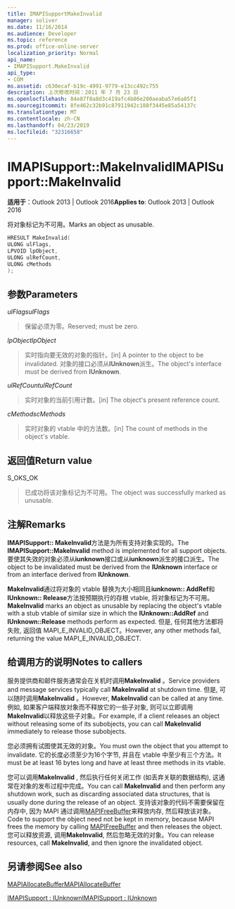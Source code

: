 ```yaml
---
title: IMAPISupportMakeInvalid
manager: soliver
ms.date: 11/16/2014
ms.audience: Developer
ms.topic: reference
ms.prod: office-online-server
localization_priority: Normal
api_name:
- IMAPISupport.MakeInvalid
api_type:
- COM
ms.assetid: c630ecaf-b19c-4991-9779-e13cc492c755
description: 上次修改时间：2011 年 7 月 23 日
ms.openlocfilehash: 84e87f8a8d3c419afc4b86e200aeaba57e6a85f1
ms.sourcegitcommit: 8fe462c32b91c87911942c188f3445e85a54137c
ms.translationtype: MT
ms.contentlocale: zh-CN
ms.lasthandoff: 04/23/2019
ms.locfileid: "32316658"
---
```

# <a name="imapisupportmakeinvalid"></a><span data-ttu-id="9de81-103">IMAPISupport::MakeInvalid</span><span class="sxs-lookup"><span data-stu-id="9de81-103">IMAPISupport::MakeInvalid</span></span>

  
  
<span data-ttu-id="9de81-104">**适用于**：Outlook 2013 | Outlook 2016</span><span class="sxs-lookup"><span data-stu-id="9de81-104">**Applies to**: Outlook 2013 | Outlook 2016</span></span> 
  
<span data-ttu-id="9de81-105">将对象标记为不可用。</span><span class="sxs-lookup"><span data-stu-id="9de81-105">Marks an object as unusable.</span></span>
  
```cpp
HRESULT MakeInvalid(
ULONG ulFlags,
LPVOID lpObject,
ULONG ulRefCount,
ULONG cMethods
);
```

## <a name="parameters"></a><span data-ttu-id="9de81-106">参数</span><span class="sxs-lookup"><span data-stu-id="9de81-106">Parameters</span></span>

 <span data-ttu-id="9de81-107">_ulFlags_</span><span class="sxs-lookup"><span data-stu-id="9de81-107">_ulFlags_</span></span>
  
> <span data-ttu-id="9de81-108">保留必须为零。</span><span class="sxs-lookup"><span data-stu-id="9de81-108">Reserved; must be zero.</span></span>
    
 <span data-ttu-id="9de81-109">_lpObject_</span><span class="sxs-lookup"><span data-stu-id="9de81-109">_lpObject_</span></span>
  
> <span data-ttu-id="9de81-110">实时指向要无效的对象的指针。</span><span class="sxs-lookup"><span data-stu-id="9de81-110">[in] A pointer to the object to be invalidated.</span></span> <span data-ttu-id="9de81-111">对象的接口必须从**IUnknown**派生。</span><span class="sxs-lookup"><span data-stu-id="9de81-111">The object's interface must be derived from **IUnknown**.</span></span>
    
 <span data-ttu-id="9de81-112">_ulRefCount_</span><span class="sxs-lookup"><span data-stu-id="9de81-112">_ulRefCount_</span></span>
  
> <span data-ttu-id="9de81-113">实时对象的当前引用计数。</span><span class="sxs-lookup"><span data-stu-id="9de81-113">[in] The object's present reference count.</span></span>
    
 <span data-ttu-id="9de81-114">_cMethods_</span><span class="sxs-lookup"><span data-stu-id="9de81-114">_cMethods_</span></span>
  
> <span data-ttu-id="9de81-115">实时对象的 vtable 中的方法数。</span><span class="sxs-lookup"><span data-stu-id="9de81-115">[in] The count of methods in the object's vtable.</span></span>
    
## <a name="return-value"></a><span data-ttu-id="9de81-116">返回值</span><span class="sxs-lookup"><span data-stu-id="9de81-116">Return value</span></span>

<span data-ttu-id="9de81-117">S_OK</span><span class="sxs-lookup"><span data-stu-id="9de81-117">S_OK</span></span> 
  
> <span data-ttu-id="9de81-118">已成功将该对象标记为不可用。</span><span class="sxs-lookup"><span data-stu-id="9de81-118">The object was successfully marked as unusable.</span></span>
    
## <a name="remarks"></a><span data-ttu-id="9de81-119">注解</span><span class="sxs-lookup"><span data-stu-id="9de81-119">Remarks</span></span>

<span data-ttu-id="9de81-120">**IMAPISupport:: MakeInvalid**方法是为所有支持对象实现的。</span><span class="sxs-lookup"><span data-stu-id="9de81-120">The **IMAPISupport::MakeInvalid** method is implemented for all support objects.</span></span> <span data-ttu-id="9de81-121">要使其失效的对象必须从**iunknown**接口或从**iunknown**派生的接口派生。</span><span class="sxs-lookup"><span data-stu-id="9de81-121">The object to be invalidated must be derived from the **IUnknown** interface or from an interface derived from **IUnknown**.</span></span>
  
 <span data-ttu-id="9de81-122">**MakeInvalid**通过将对象的 vtable 替换为大小相同且**iunknown:: AddRef**和**IUnknown:: Release**方法按预期执行的存根 vtable, 将对象标记为不可用。</span><span class="sxs-lookup"><span data-stu-id="9de81-122">**MakeInvalid** marks an object as unusable by replacing the object's vtable with a stub vtable of similar size in which the **IUnknown::AddRef** and **IUnknown::Release** methods perform as expected.</span></span> <span data-ttu-id="9de81-123">但是, 任何其他方法都将失败, 返回值 MAPI_E_INVALID_OBJECT。</span><span class="sxs-lookup"><span data-stu-id="9de81-123">However, any other methods fail, returning the value MAPI_E_INVALID_OBJECT.</span></span> 
  
## <a name="notes-to-callers"></a><span data-ttu-id="9de81-124">给调用方的说明</span><span class="sxs-lookup"><span data-stu-id="9de81-124">Notes to callers</span></span>

<span data-ttu-id="9de81-125">服务提供商和邮件服务通常会在关机时调用**MakeInvalid** 。</span><span class="sxs-lookup"><span data-stu-id="9de81-125">Service providers and message services typically call **MakeInvalid** at shutdown time.</span></span> <span data-ttu-id="9de81-126">但是, 可以随时调用**MakeInvalid** 。</span><span class="sxs-lookup"><span data-stu-id="9de81-126">However, **MakeInvalid** can be called at any time.</span></span> <span data-ttu-id="9de81-127">例如, 如果客户端释放对象而不释放它的一些子对象, 则可以立即调用**MakeInvalid**以释放这些子对象。</span><span class="sxs-lookup"><span data-stu-id="9de81-127">For example, if a client releases an object without releasing some of its subobjects, you can call **MakeInvalid** immediately to release those subobjects.</span></span> 
  
<span data-ttu-id="9de81-128">您必须拥有试图使其无效的对象。</span><span class="sxs-lookup"><span data-stu-id="9de81-128">You must own the object that you attempt to invalidate.</span></span> <span data-ttu-id="9de81-129">它的长度必须至少为16个字节, 并且在 vtable 中至少有三个方法。</span><span class="sxs-lookup"><span data-stu-id="9de81-129">It must be at least 16 bytes long and have at least three methods in its vtable.</span></span> 
  
<span data-ttu-id="9de81-130">您可以调用**MakeInvalid** , 然后执行任何关闭工作 (如丢弃关联的数据结构), 这通常在对象的发布过程中完成。</span><span class="sxs-lookup"><span data-stu-id="9de81-130">You can call **MakeInvalid** and then perform any shutdown work, such as discarding associated data structures, that is usually done during the release of an object.</span></span> <span data-ttu-id="9de81-131">支持该对象的代码不需要保留在内存中, 因为 MAPI 通过调用[MAPIFreeBuffer](mapifreebuffer.md)来释放内存, 然后释放该对象。</span><span class="sxs-lookup"><span data-stu-id="9de81-131">Code to support the object need not be kept in memory, because MAPI frees the memory by calling [MAPIFreeBuffer](mapifreebuffer.md) and then releases the object.</span></span> <span data-ttu-id="9de81-132">您可以释放资源, 调用**MakeInvalid**, 然后忽略无效的对象。</span><span class="sxs-lookup"><span data-stu-id="9de81-132">You can release resources, call **MakeInvalid**, and then ignore the invalidated object.</span></span> 
  
## <a name="see-also"></a><span data-ttu-id="9de81-133">另请参阅</span><span class="sxs-lookup"><span data-stu-id="9de81-133">See also</span></span>



[<span data-ttu-id="9de81-134">MAPIAllocateBuffer</span><span class="sxs-lookup"><span data-stu-id="9de81-134">MAPIAllocateBuffer</span></span>](mapiallocatebuffer.md)
  
[<span data-ttu-id="9de81-135">IMAPISupport : IUnknown</span><span class="sxs-lookup"><span data-stu-id="9de81-135">IMAPISupport : IUnknown</span></span>](imapisupportiunknown.md)

